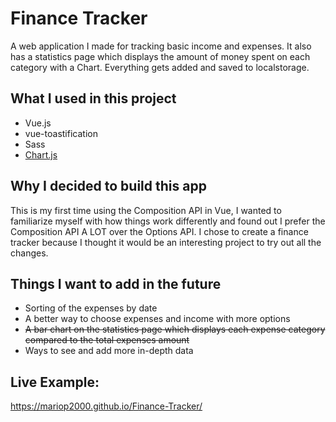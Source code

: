 # Finance Tracker
A web application I made for tracking basic income and expenses. It also has a statistics page which displays the amount of money spent on each category with a Chart. Everything gets added and saved to localstorage.

## What I used in this project
* Vue.js
* vue-toastification
* Sass
* [Chart.js](https://www.chartjs.org/)

## Why I decided to build this app
This is my first time using the Composition API in Vue, I wanted to familiarize myself with how things work differently and found out I prefer the Composition API A LOT over the Options API. I chose to create a finance tracker because I thought it would be an interesting project to try out all the changes.

## Things I want to add in the future
* Sorting of the expenses by date
* A better way to choose expenses and income with more options
* ~~A bar chart on the statistics page which displays each expense category compared to the total expenses amount~~
* Ways to see and add more in-depth data

## Live Example: 
https://mariop2000.github.io/Finance-Tracker/
